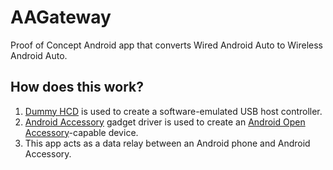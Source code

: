 # AAGateway
Proof of Concept Android app that converts Wired Android Auto to Wireless Android Auto.

## How does this work?
1. [Dummy HCD](https://github.com/torvalds/linux/blob/master/drivers/usb/gadget/udc/dummy_hcd.c) is used to create a software-emulated USB host controller.
2. [Android Accessory](https://lore.kernel.org/all/20201012111024.2259162-2-rickyniu@google.com/) gadget driver is used to create an [Android Open Accessory](https://source.android.com/docs/core/interaction/accessories/protocol)-capable device.
3. This app acts as a data relay between an Android phone and Android Accessory.
